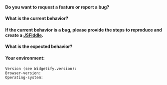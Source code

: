 <!-- Before creating an issue please make sure you are using the latest version of widgetify  -->

#### Do you want to request a **feature** or report a **bug**? 

#### What is the current behavior?

#### If the current behavior is a bug, please provide the steps to reproduce and create a [JSFiddle](https://jsfiddle.net).

#### What is the expected behavior?

#### Your environment:
```
Version (see Widgetify.version):
Browser-version:  
Operating-system:  
```
